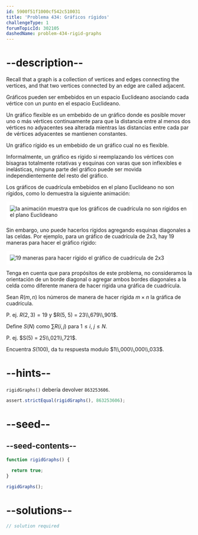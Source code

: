 ```yaml
---
id: 5900f51f1000cf542c510031
title: 'Problema 434: Gráficos rígidos'
challengeType: 1
forumTopicId: 302105
dashedName: problem-434-rigid-graphs
---
```


# --description--

Recall that a graph is a collection of vertices and edges connecting the vertices, and that two vertices connected by an edge are called adjacent.

Gráficos pueden ser embebidos en un espacio Euclideano asociando cada vértice con un punto en el espacio Euclideano.

Un gráfico flexible es un embebido de un gráfico donde es posible mover uno o más vértices continuamente para que la distancia entre al menos dos vértices no adyacentes sea alterada mientras las distancias entre cada par de vértices adyacentes se mantienen constantes.

Un gráfico rígido es un embebido de un gráfico cual no es flexible.

Informalmente, un gráfico es rígido si reemplazando los vértices con bisagras totalmente rotativas y esquinas con varas que son inflexibles e inelásticas, ninguna parte del gráfico puede ser movida independientemente del resto del gráfico.

Los gráficos de cuadrícula embebidos en el plano Euclideano no son rígidos, como lo demuestra la siguiente animación:

<img class="img-responsive center-block" alt="la animación muestra que los gráficos de cuadrícula no son rígidos en el plano Euclideano" src="https://cdn.freecodecamp.org/curriculum/project-euler/rigid-graphs-1.gif" style="background-color: white; padding: 10px;" />

Sin embargo, uno puede hacerlos rígidos agregando esquinas diagonales a las celdas. Por ejemplo, para un gráfico de cuadrícula de 2x3, hay 19 maneras para hacer el gráfico rígido:

<img class="img-responsive center-block" alt="19 maneras para hacer rígido el gráfico de cuadrícula de 2x3" src="https://cdn.freecodecamp.org/curriculum/project-euler/rigid-graphs-2.png" style="background-color: white; padding: 10px;" />

Tenga en cuenta que para propósitos de este problema, no consideramos la orientación de un borde diagonal o agregar ambos bordes diagonales a la celda como diferente manera de hacer rígida una gráfica de cuadrícula.

Sean $R(m, n)$ los números de manera de hacer rígida $m × n$ la gráfica de cuadrícula.

P. ej. $R(2, 3) = 19$ y $R(5, 5) = 23\\,679\\,901$.

Define $S(N)$ como $\sum R(i, j)$ para $1 ≤ i$, $j ≤ N$.

P. ej. $S(5) = 25\\,021\\,721$.

Encuentra $S(100)$, da tu respuesta modulo $1\\,000\\,000\\,033$.

# --hints--

`rigidGraphs()` debería devolver `863253606`.

```js
assert.strictEqual(rigidGraphs(), 863253606);
```

# --seed--

## --seed-contents--

```js
function rigidGraphs() {

  return true;
}

rigidGraphs();
```

# --solutions--

```js
// solution required
```

